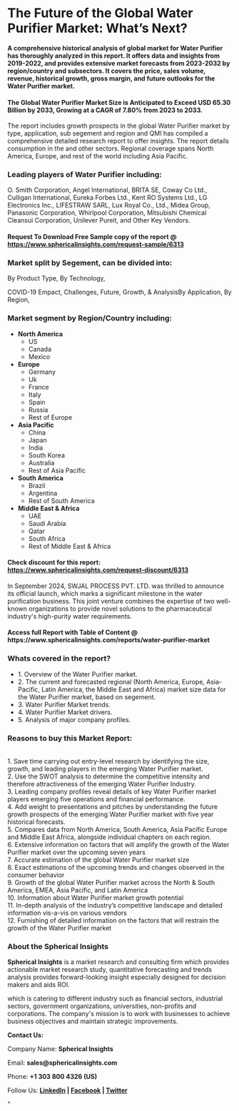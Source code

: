 <h1><strong>The Future of the Global Water Purifier Market: What&rsquo;s Next?</strong></h1>
<p><strong>A comprehensive historical analysis of global market for Water Purifier has thoroughly analyzed in this report. It offers data and insights from 2019-2022, and provides extensive market forecasts from 2023-2032 by region/country and subsectors. It covers the price, sales volume, revenue, historical growth, gross margin, and future outlooks for the Water Purifier market.</strong></p>
<h4><strong>The Global Water Purifier Market Size is Anticipated to Exceed USD 65.30 Billion by 2033, Growing at a CAGR of 7.80% from 2023 to 2033. &nbsp;</strong></h4>
<p>The report includes growth prospects in the global Water Purifier market by type, application, sub segement and region and QMI has compiled a comprehensive detailed research report to offer insights. The report details consumption in the and other sectors. Regional coverage spans North America, Europe, and rest of the world including Asia Pacific.</p>
<h3><strong>Leading players of Water Purifier including:</strong></h3>
<p>O. Smith Corporation, Angel International, BRITA SE, Coway Co Ltd., Culligan International, Eureka Forbes Ltd., Kent RO Systems Ltd., LG Electronics Inc., LIFESTRAW SARL, Lux Royal Co., Ltd., Midea Group, Panasonic Corporation, Whirlpool Corporation, Mitsubishi Chemical Cleansui Corporation, Unilever Pureit, and Other Key Vendors.</p>
<h4>Request To Download Free Sample copy of the report @ <a href="https://www.sphericalinsights.com/request-sample/6313">https://www.sphericalinsights.com/request-sample/6313</a></h4>
<h3><strong>Market split by Segement, can be divided into:</strong></h3>
<p>By Product Type, By Technology,</p>
<p>COVID-19 Empact, Challenges, Future, Growth, &amp; AnalysisBy Application, By Region,</p>
<h3><strong>Market segment by Region/Country including:</strong></h3>
<ul>
<li><strong>North America</strong>
<ul>
<li>US</li>
<li>Canada</li>
<li>Mexico</li>
</ul>
</li>
<li><strong>Europe</strong>
<ul>
<li>Germany</li>
<li>Uk</li>
<li>France</li>
<li>Italy</li>
<li>Spain</li>
<li>Russia</li>
<li>Rest of Europe</li>
</ul>
</li>
<li><strong>Asia Pacific</strong>
<ul>
<li>China</li>
<li>Japan</li>
<li>India</li>
<li>South Korea</li>
<li>Australia</li>
<li>Rest of Asia Pacific</li>
</ul>
</li>
<li><strong>South America</strong>
<ul>
<li>Brazil</li>
<li>Argentina</li>
<li>Rest of South America</li>
</ul>
</li>
<li><strong>Middle East &amp; Africa</strong>
<ul>
<li>UAE</li>
<li>Saudi Arabia</li>
<li>Qatar</li>
<li>South Africa</li>
<li>Rest of Middle East &amp; Africa</li>
</ul>
</li>
</ul>
<h4>Check discount for this report: <a href="https://www.sphericalinsights.com/request-discount/6313">https://www.sphericalinsights.com/request-discount/6313</a></h4>
<p>In September 2024,&nbsp;SWJAL PROCESS PVT. LTD. was thrilled to announce its official launch, which marks a significant milestone in the water purification business. This joint venture combines the expertise of two well-known organizations to provide novel solutions to the pharmaceutical industry's high-purity water requirements.</p>
<h4>Access full Report with Table of Content @ <a>https://www.sphericalinsights.com/reports/water-purifier-market</a></h4>
<h3><strong>Whats covered in the report?</strong></h3>
<ul>
<li>1. Overview of the Water Purifier market.</li>
<li>2. The current and forecasted regional (North America, Europe, Asia-Pacific, Latin America, the Middle East and Africa) market size data for the Water Purifier market, based on segement.</li>
<li>3. Water Purifier Market trends.</li>
<li>4. Water Purifier Market drivers.</li>
<li>5. Analysis of major company profiles.</li>
</ul>
<h3><strong>Reasons to buy this Market Report:</strong></h3>
<p><br /> 1. Save time carrying out entry-level research by identifying the size, growth, and leading players in the emerging Water Purifier market.<br /> 2. Use the SWOT analysis to determine the competitive intensity and therefore attractiveness of the emerging Water Purifier Industry.<br /> 3. Leading company profiles reveal details of key Water Purifier market players emerging five operations and financial performance.<br /> 4. Add weight to presentations and pitches by understanding the future growth prospects of the emerging Water Purifier market with five year historical forecasts.<br /> 5. Compares data from North America, South America, Asia Pacific Europe and Middle East Africa, alongside individual chapters on each region.<br /> 6. Extensive information on factors that will amplify the growth of the Water Purifier market over the upcoming seven years<br /> 7. Accurate estimation of the global Water Purifier market size <br /> 8. Exact estimations of the upcoming trends and changes observed in the consumer behavior <br /> 9. Growth of the global Water Purifier market across the North &amp; South America, EMEA, Asia Pacific, and Latin America<br /> 10. Information about Water Purifier market growth potential<br /> 11. In-depth analysis of the industry&rsquo;s competitive landscape and detailed information vis-a-vis on various vendors<br /> 12. Furnishing of detailed information on the factors that will restrain the growth of the Water Purifier market</p>
<h3><strong>About the Spherical Insights</strong></h3>
<p><strong>Spherical Insights</strong> is a market research and consulting firm which provides actionable market research study, quantitative forecasting and trends analysis provides forward-looking insight especially designed for decision makers and aids ROI.</p>
<p>which is catering to different industry such as financial sectors, industrial sectors, government organizations, universities, non-profits and corporations. The company's mission is to work with businesses to achieve business objectives and maintain strategic improvements.</p>
<p><strong>Contact Us:</strong></p>
<p>Company Name: <strong>Spherical Insights</strong></p>
<p>Email: <strong>sales@sphericalinsights.com</strong></p>
<p>Phone: <strong>+1 303 800 4326 (US)</strong></p>
<p>Follow Us: <strong><a href="https://www.linkedin.com/company/spherical-insight/"><u>LinkedIn</u></a> | <a href="https://www.facebook.com/sphericalinsights22"><u>Facebook</u></a> | <a href="https://twitter.com/SInsights_US"><u>Twitter</u></a></strong></p>
<p>"</p>
